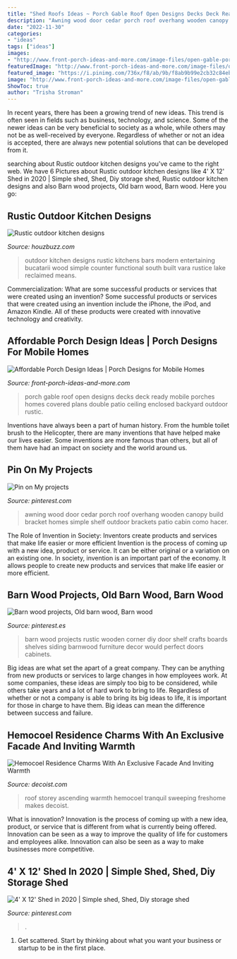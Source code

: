 ```yaml
---
title: "Shed Roofs Ideas ~ Porch Gable Roof Open Designs Decks Deck Ready Mobile Porches Homes Covered Plans Double Patio Ceiling Enclosed Backyard Outdoor Rustic"
description: "Awning wood door cedar porch roof overhang wooden canopy build bracket homes simple shelf outdoor brackets patio cabin como hacer"
date: "2022-11-30"
categories:
- "ideas"
tags: ["ideas"]
images:
- "http://www.front-porch-ideas-and-more.com/image-files/open-gable-porch-rd1.jpg"
featuredImage: "http://www.front-porch-ideas-and-more.com/image-files/open-gable-porch-rd1.jpg"
featured_image: "https://i.pinimg.com/736x/f8/ab/9b/f8ab9b99e2cb32c84eb6d41d8516ce69.jpg"
image: "http://www.front-porch-ideas-and-more.com/image-files/open-gable-porch-rd1.jpg"
ShowToc: true
author: "Trisha Stroman"
---
```



In recent years, there has been a growing trend of new ideas. This trend is often seen in fields such as business, technology, and science. Some of the newer ideas can be very beneficial to society as a whole, while others may not be as well-received by everyone. Regardless of whether or not an idea is accepted, there are always new potential solutions that can be developed from it.

	

		
searching about Rustic outdoor kitchen designs you've came to the right web. We have 6 Pictures about Rustic outdoor kitchen designs like 4&#039; X 12&#039; Shed in 2020 | Simple shed, Shed, Diy storage shed, Rustic outdoor kitchen designs and also Barn wood projects, Old barn wood, Barn wood. Here you go:
		
    
## Rustic Outdoor Kitchen Designs

<img loading=lazy src="https://casepractice.ro/wp-content/uploads/2015/08/bucatarii-de-vara-rustice-Rustic-outdoor-kitchen-designs-5.jpg" onerror="this.onerror=null;this.src='https://tse3.mm.bing.net/th?id=OIP.glgdGUl6crtl3cTbHoHw1AHaE-&amp;pid=15.1';" alt="Rustic outdoor kitchen designs">

_Source: houzbuzz.com_

>outdoor kitchen designs rustic kitchens bars modern entertaining bucatarii wood simple counter functional south built vara rustice lake reclaimed means. 

	

Commercialization: What are some successful products or services that were created using an invention?
Some successful products or services that were created using an invention include the iPhone, the iPod, and Amazon Kindle. All of these products were created with innovative technology and creativity.

    
## Affordable Porch Design Ideas | Porch Designs For Mobile Homes

<img loading=lazy src="http://www.front-porch-ideas-and-more.com/image-files/open-gable-porch-rd1.jpg" onerror="this.onerror=null;this.src='https://tse3.mm.bing.net/th?id=OIP.Zwy-8aDeGN-luo1-eFueoAHaEL&amp;pid=15.1';" alt="Affordable Porch Design Ideas | Porch Designs for Mobile Homes">

_Source: front-porch-ideas-and-more.com_

>porch gable roof open designs decks deck ready mobile porches homes covered plans double patio ceiling enclosed backyard outdoor rustic. 

	

Inventions have always been a part of human history. From the humble toilet brush to the Helicopter, there are many inventions that have helped make our lives easier. Some inventions are more famous than others, but all of them have had an impact on society and the world around us.

    
## Pin On My Projects

<img loading=lazy src="https://i.pinimg.com/originals/66/ad/e4/66ade42bbaaefd29d05080e48d30bf8b.jpg" onerror="this.onerror=null;this.src='https://tse3.mm.bing.net/th?id=OIP.LEWzlGPuZ0U7E1Yy8XHJeQHaJ4&amp;pid=15.1';" alt="Pin on My projects">

_Source: pinterest.com_

>awning wood door cedar porch roof overhang wooden canopy build bracket homes simple shelf outdoor brackets patio cabin como hacer. 

	

The Role of Invention in Society: Inventors create products and services that make life easier or more efficient
Invention is the process of coming up with a new idea, product or service. It can be either original or a variation on an existing one. In society, invention is an important part of the economy. It allows people to create new products and services that make life easier or more efficient.

    
## Barn Wood Projects, Old Barn Wood, Barn Wood

<img loading=lazy src="https://i.pinimg.com/736x/74/86/63/7486632f750e50ff35f43a27f580f505--barn-board-projects-wooden-projects.jpg" onerror="this.onerror=null;this.src='https://tse4.mm.bing.net/th?id=OIP.U8ZRg44X8KM5DfBgZaCG0wHaNJ&amp;pid=15.1';" alt="Barn wood projects, Old barn wood, Barn wood">

_Source: pinterest.es_

>barn wood projects rustic wooden corner diy door shelf crafts boards shelves siding barnwood furniture decor would perfect doors cabinets. 

	

Big ideas are what set the apart of a great company. They can be anything from new products or services to large changes in how employees work. At some companies, these ideas are simply too big to be considered, while others take years and a lot of hard work to bring to life. Regardless of whether or not a company is able to bring its big ideas to life, it is important for those in charge to have them. Big ideas can mean the difference between success and failure.

    
## Hemocoel Residence Charms With An Exclusive Facade And Inviting Warmth

<img loading=lazy src="https://cdn.decoist.com/wp-content/uploads/2014/03/Slowly-ascending-angular-roofs-of-the-house.jpg" onerror="this.onerror=null;this.src='https://tse3.mm.bing.net/th?id=OIP.bkF5-Vaio80bqA7s4lJqfgHaEz&amp;pid=15.1';" alt="Hemocoel Residence Charms With An Exclusive Facade And Inviting Warmth">

_Source: decoist.com_

>roof storey ascending warmth hemocoel tranquil sweeping freshome makes decoist. 

	

What is innovation?
Innovation is the process of coming up with a new idea, product, or service that is different from what is currently being offered. Innovation can be seen as a way to improve the quality of life for customers and employees alike. Innovation can also be seen as a way to make businesses more competitive.

    
## 4&#039; X 12&#039; Shed In 2020 | Simple Shed, Shed, Diy Storage Shed

<img loading=lazy src="https://i.pinimg.com/736x/f8/ab/9b/f8ab9b99e2cb32c84eb6d41d8516ce69.jpg" onerror="this.onerror=null;this.src='https://tse3.mm.bing.net/th?id=OIP.hAiZxjk1OKW0BixKDoqKrQHaJ3&amp;pid=15.1';" alt="4&#039; X 12&#039; Shed in 2020 | Simple shed, Shed, Diy storage shed">

_Source: pinterest.com_

>. 

	

1. Get scattered. Start by thinking about what you want your business or startup to be in the first place.

